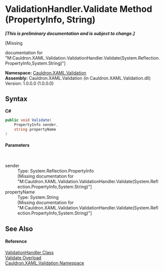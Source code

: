 # ValidationHandler.Validate Method (PropertyInfo, String)
 _**\[This is preliminary documentation and is subject to change.\]**_

\[Missing <summary> documentation for "M:Cauldron.XAML.Validation.ValidationHandler.Validate(System.Reflection.PropertyInfo,System.String)"\]

**Namespace:**&nbsp;<a href="N_Cauldron_XAML_Validation">Cauldron.XAML.Validation</a><br />**Assembly:**&nbsp;Cauldron.XAML.Validation (in Cauldron.XAML.Validation.dll) Version: 1.0.0.0 (1.0.0.0)

## Syntax

**C#**<br />
``` C#
public void Validate(
	PropertyInfo sender,
	string propertyName
)
```


#### Parameters
&nbsp;<dl><dt>sender</dt><dd>Type: System.Reflection.PropertyInfo<br />\[Missing <param name="sender"/> documentation for "M:Cauldron.XAML.Validation.ValidationHandler.Validate(System.Reflection.PropertyInfo,System.String)"\]</dd><dt>propertyName</dt><dd>Type: System.String<br />\[Missing <param name="propertyName"/> documentation for "M:Cauldron.XAML.Validation.ValidationHandler.Validate(System.Reflection.PropertyInfo,System.String)"\]</dd></dl>

## See Also


#### Reference
<a href="T_Cauldron_XAML_Validation_ValidationHandler">ValidationHandler Class</a><br /><a href="Overload_Cauldron_XAML_Validation_ValidationHandler_Validate">Validate Overload</a><br /><a href="N_Cauldron_XAML_Validation">Cauldron.XAML.Validation Namespace</a><br />
